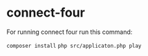 # connect-four
For running connect four run this command:

`composer install`
`php src/applicaton.php play`


